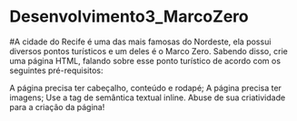 # Desenvolvimento3_MarcoZero
#A cidade do Recife é uma das mais famosas do Nordeste, ela possui diversos pontos turísticos e um deles é o Marco Zero. Sabendo disso, crie uma página HTML, falando sobre esse ponto turístico de acordo com os seguintes pré-requisitos:

A página precisa ter cabeçalho, conteúdo e rodapé;
A página precisa ter imagens;
Use a tag de semântica textual inline.
Abuse de sua criatividade para a criação da página!